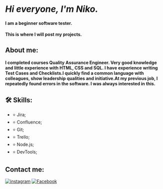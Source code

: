  #  _Hi everyone, I'm Niko._
#### __I am a beginner software tester.__
#### __This is where I will post my projects.__
## About me:
 #### __I completed courses **Quality Assurance Engineer**. Very good knowledge and little experience with **HTML**, CSS and **SQL**. I have experience writing **Test Сases** and **Сhecklists**.I quickly find a common language with colleagues, show leadership qualities and initiative.At my previous job, I repeatedly found errors in the software. I was always interested in this.__


## 🛠️ Skills:
 - ⭐ Jira; 
 - ⭐ Confluence;
 - ⭐  Git; 
 - ⭐ Trello;
 - ⭐ Node.js;
 - ⭐ DevTools;
 
## Contact me:
[![instagram](https://img.shields.io/badge/Instagram-000?style=for-the-badge&logo=instagram&logoColor=white)](https://www.instagram.com/niko.4068/) [![Facebook](https://img.shields.io/badge/Facebook-000?style=for-the-badge&logo=Facebook&logoColor=white)](https://www.facebook.com/profile.php?id=100015672846751)

